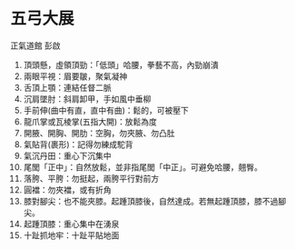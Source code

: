 # 五弓大展

正氣道館
彭啟

1. 頂頭懸，虛領頂勁：「低頭」哈腰，拳藝不高，內勁崩潰
2. 兩眼平視：眉要皺，聚氣凝神
3. 舌頂上顎：連結任督二脈
4. 沉肩墜肘：斜肩卸甲，手如風中垂柳
5. 手前伸(曲中有直，直中有曲)：鬆的，可被壓下
6. 龍爪掌或瓦棱掌(五指大開)：放鬆為度
7. 開腋、開胸、開肋：空胸，勿夾腋、勿凸肚
8. 氣貼背(裹形)：記得勿練成駝背
9. 氣沉丹田：重心下沉集中
10. 尾閭「正中」：自然放鬆，並非指尾閭「中正」。可避免哈腰，翹臀。
11. 落胯、平胯：勿挺起，兩胯平行對前方
12. 圓襠：勿夾襠，或有折角
13. 膝對腳尖：也不能夾膝。起踵頂膝後，自然達成。若無起踵頂膝，膝不過腳尖。
14. 起踵頂膝：重心集中在湧泉
15. 十趾抓地牢：十趾平貼地面